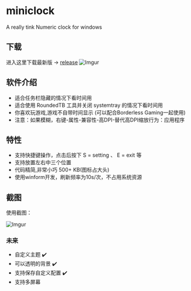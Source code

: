 # miniclock
A really tink Numeric clock for windows 

## 下载
进入这里下载最新版 → [release](https://github.com/cornradio/miniclock/releases) 
![Imgur](https://i.imgur.com/DzZ0cTn.png)


## 软件介绍
- 适合任务栏隐藏的情况下看时间用
- 适合使用 RoundedTB 工具并关闭 systemtray 的情况下看时间用
- 你喜欢玩游戏,游戏不自带时间显示 (可以配合Borderless Gaming一起使用)
- 注意：如果模糊，右键-属性-兼容性-高DPI-替代高DPI缩放行为：应用程序
## 特性
- 支持快捷键操作，点击后按下 S = setting 、 E = exit 等
- 支持放置左右中三个位置
- 代码精简,非常小巧 500+ KB(图标占大头)
- 使用winform开发，刷新频率为10s/次，不占用系统资源

## 截图


使用截图：

![Imgur](https://i.imgur.com/ttGoMkM.png)
<!-- ![Imgur](https://i.imgur.com/9onXmWy.png) -->


### 未来
* 自定义主题 ✔️
* 可以透明的背景 ✔️
* 支持保存自定义配置 ✔️
* 支持多屏幕

<!-- 
## 更新日志

### 2021-7-16 

v 1.7

增加了调整字体的功能。（原由是我发现我新的高分辨率的笔记本150%缩放下宋体显示效果很垃圾。）

优化了设置界面的样子

![Snipaste_2021-07-16_15-29-18](https://tvax2.sinaimg.cn/large/006rgJELgy1gsitye9v0nj30cd0gw40b.jpg)

### 2021-6-23 

v1.6 

增加了边框大小调节功能。

重写了设置存储和读取，提取了新的类。

### 2021-6-8 

- 删除了宽度调节功能
- 更换了新字体
- 增加了把他放在屏幕顶部中心位置的功能
- 增加了dpi自动适配
- 更改了菜单颜色、菜单多余内容删除

### 2021-1-9

* 增加了宽度调节功能（经过我的测试，发现在不同分辨率，缩放比例下显示的时候有时时间文字会显示不全，所以增加了这个功能）
* 修复了hacker_style的有时候按钮有用，有时候没有用的bug（之前的代码逻辑有点问题）

### 2020-10-10

* 自动保存--现在保存是在更改的时候触发而不是退出的时候(这样有时候关机前没有关闭程序,之前的设置也可以保存了)
* 为了更加不混乱的 Alt-Tab 菜单,让其不在 Alt-Tab 菜单中显示

### 2020-9-20   

* 增加了按钮快捷键(右键miniclock,出现菜单后按快捷键[有下划线标记])
* 保证了颜色不会重复(取消了随机,现在是顺序播放颜色)

 -->

